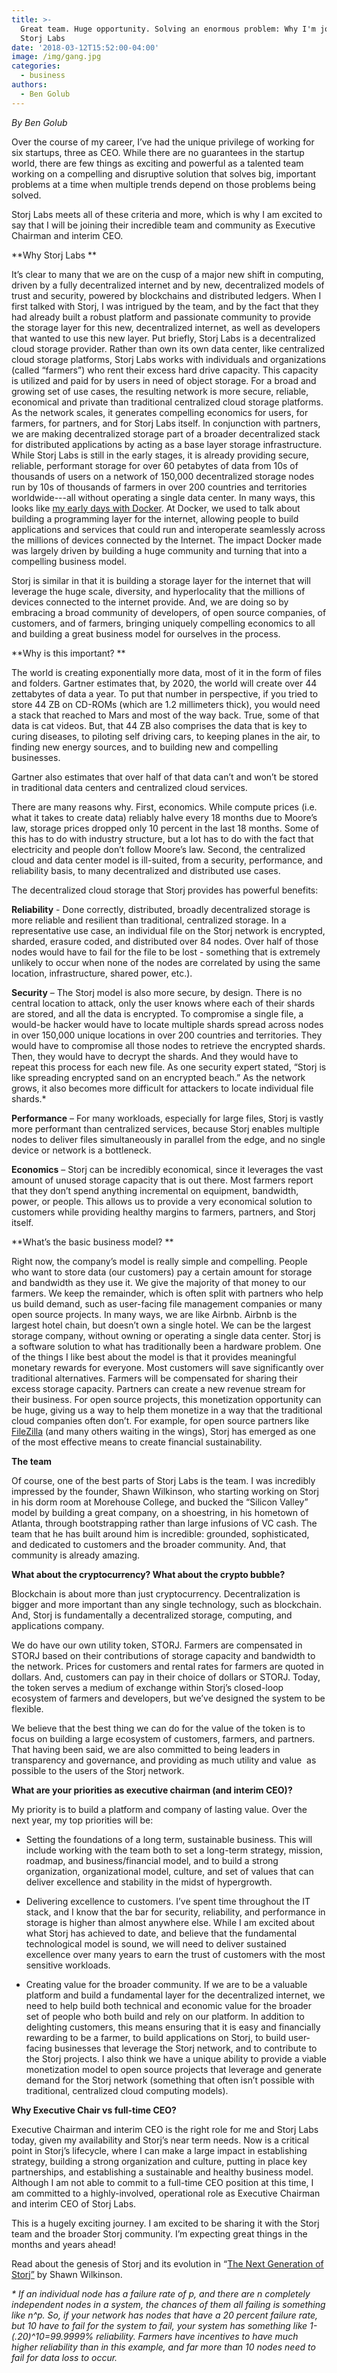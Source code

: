 ```yaml
---
title: >-
  Great team. Huge opportunity. Solving an enormous problem: Why I'm joining
  Storj Labs
date: '2018-03-12T15:52:00-04:00'
image: /img/gang.jpg
categories:
  - business
authors:
  - Ben Golub
---
```

_By Ben Golub_

Over the course of my career, I’ve had the unique privilege of working for six startups, three as CEO. While there are no guarantees in the startup world, there are few things as exciting and powerful as a talented team working on a compelling and disruptive solution that solves big, important problems at a time when multiple trends depend on those problems being solved.

Storj Labs meets all of these criteria and more, which is why I am excited to say that I will be joining their incredible team and community as Executive Chairman and interim CEO. 

**Why Storj Labs **

It’s clear to many that we are on the cusp of a major new shift in computing, driven by a fully decentralized internet and by new, decentralized models of trust and security, powered by blockchains and distributed ledgers. When I first talked with Storj, I was intrigued by the team, and by the fact that they had already built a robust platform and passionate community to provide the storage layer for this new, decentralized internet, as well as developers that wanted to use this new layer. Put briefly, Storj Labs is a decentralized cloud storage provider. Rather than own its own data center, like centralized cloud storage platforms, Storj Labs works with individuals and organizations (called “farmers”) who rent their excess hard drive capacity. This capacity is utilized and paid for by users in need of object storage. For a broad and growing set of use cases, the resulting network is more secure, reliable, economical and private than traditional centralized cloud storage platforms. As the network scales, it generates compelling economics for users, for farmers, for partners, and for Storj Labs itself. In conjunction with partners, we are making decentralized storage part of a broader decentralized stack for distributed applications by acting as a base layer storage infrastructure. While Storj Labs is still in the early stages, it is already providing secure, reliable, performant storage for over 60 petabytes of data from 10s of thousands of users on a network of 150,000 decentralized storage nodes run by 10s of thousands of farmers in over 200 countries and territories worldwide---all without operating a single data center. In many ways, this looks like [my early days with Docker](https://blog.docker.com/2017/05/introducing-docker-new-ceo/). At Docker, we used to talk about building a programming layer for the internet, allowing people to build applications and services that could run and interoperate seamlessly across the millions of devices connected by the Internet. The impact Docker made was largely driven by building a huge community and turning that into a compelling business model. 

Storj is similar in that it is building a storage layer for the internet that will leverage the huge scale, diversity, and hyperlocality that the millions of devices connected to the internet provide. And, we are doing so by embracing a broad community of developers, of open source companies, of customers, and of farmers, bringing uniquely compelling economics to all and building a great business model for ourselves in the process.

**Why is this important? **

The world is creating exponentially more data, most of it in the form of files and folders. Gartner estimates that, by 2020, the world will create over 44 zettabytes of data a year. To put that number in perspective, if you tried to store 44 ZB on CD-ROMs (which are 1.2 millimeters thick), you would need a stack that reached to Mars and most of the way back. True, some of that data is cat videos. But, that 44 ZB also comprises the data that is key to curing diseases, to piloting self driving cars, to keeping planes in the air, to finding new energy sources, and to building new and compelling businesses. 

Gartner also estimates that over half of that data can’t and won’t be stored in traditional data centers and centralized cloud services. 

There are many reasons why. First, economics. While compute prices (i.e. what it takes to create data) reliably halve every 18 months due to Moore’s law, storage prices dropped only 10 percent in the last 18 months. Some of this has to do with industry structure, but a lot has to do with the fact that electricity and people don’t follow Moore’s law. Second, the centralized cloud and data center model is ill-suited, from a security, performance, and reliability basis, to many decentralized and distributed use cases. 

The decentralized cloud storage that Storj provides has powerful benefits: 

**Reliability** \- Done correctly, distributed, broadly decentralized storage is more reliable and resilient than traditional, centralized storage. In a representative use case, an individual file on the Storj network is encrypted, sharded, erasure coded, and distributed over 84 nodes. Over half of those nodes would have to fail for the file to be lost - something that is extremely unlikely to occur when none of the nodes are correlated by using the same location, infrastructure, shared power, etc.). 

**Security** – The Storj model is also more secure, by design. There is no central location to attack, only the user knows where each of their shards are stored, and all the data is encrypted. To compromise a single file, a would-be hacker would have to locate multiple shards spread across nodes in over 150,000 unique locations in over 200 countries and territories. They would have to compromise all those nodes to retrieve the encrypted shards. Then, they would have to decrypt the shards. And they would have to repeat this process for each new file. As one security expert stated, “Storj is like spreading encrypted sand on an encrypted beach.” As the network grows, it also becomes more difficult for attackers to locate individual file shards.* 

**Performance** – For many workloads, especially for large files, Storj is vastly more performant than centralized services, because Storj enables multiple nodes to deliver files simultaneously in parallel from the edge, and no single device or network is a bottleneck. 

**Economics** – Storj can be incredibly economical, since it leverages the vast amount of unused storage capacity that is out there. Most farmers report that they don’t spend anything incremental on equipment, bandwidth, power, or people. This allows us to provide a very economical solution to customers while providing healthy margins to farmers, partners, and Storj itself. 

**What’s the basic business model? **

Right now, the company’s model is really simple and compelling. People who want to store data (our customers) pay a certain amount for storage and bandwidth as they use it. We give the majority of that money to our farmers. We keep the remainder, which is often split with partners who help us build demand, such as user-facing file management companies or many open source projects. In many ways, we are like Airbnb. Airbnb is the largest hotel chain, but doesn’t own a single hotel. We can be the largest storage company, without owning or operating a single data center. Storj is a software solution to what has traditionally been a hardware problem. One of the things I like best about the model is that it provides meaningful monetary rewards for everyone. Most customers will save significantly over traditional alternatives. Farmers will be compensated for sharing their excess storage capacity. Partners can create a new revenue stream for their business. For open source projects, this monetization opportunity can be huge, giving us a way to help them monetize in a way that the traditional cloud companies often don’t. For example, for open source partners like [FileZilla](https://robertogaloppini.net/2017/07/20/what-i-talk-about-when-i-talk-about-open-source-sustainability/) (and many others waiting in the wings), Storj has emerged as one of the most effective means to create financial sustainability. 

**The team**

Of course, one of the best parts of Storj Labs is the team. I was incredibly impressed by the founder, Shawn Wilkinson, who starting working on Storj in his dorm room at Morehouse College, and bucked the “Silicon Valley” model by building a great company, on a shoestring, in his hometown of Atlanta, through bootstrapping rather than large infusions of VC cash. The team that he has built around him is incredible: grounded, sophisticated, and dedicated to customers and the broader community.
And, that community is already amazing.

**What about the cryptocurrency? What about the crypto bubble?**

Blockchain is about more than just cryptocurrency. Decentralization is bigger and more important than any single technology, such as blockchain. And, Storj is fundamentally a decentralized storage, computing, and applications company.

We do have our own utility token, STORJ. Farmers are compensated in STORJ based on their contributions of storage capacity and bandwidth to the network. Prices for customers and rental rates for farmers are quoted in dollars. And, customers can pay in their choice of dollars or STORJ. Today, the token serves a medium of exchange within Storj’s closed-loop ecosystem of farmers and developers, but we’ve designed the system to be flexible.

We believe that the best thing we can do for the value of the token is to focus on building a large ecosystem of customers, farmers, and partners. That having been said, we are also committed to being leaders in transparency and governance, and providing as much utility and value  as possible to the users of the Storj network.

**What are your priorities as executive chairman (and interim CEO)?**

My priority is to build a platform and company of lasting value. Over the next year, my top priorities will be:  
  

*   Setting the foundations of a long term, sustainable business. This will include working with the team both to set a long-term strategy, mission, roadmap, and business/financial model, and to build a strong organization, organizational model, culture, and set of values that can deliver excellence and stability in the midst of hypergrowth.

*   Delivering excellence to customers. I’ve spent time throughout the IT stack, and I know that the bar for security, reliability, and performance in storage is higher than almost anywhere else. While I am excited about what Storj has achieved to date, and believe that the fundamental technological model is sound, we will need to deliver sustained excellence over many years to earn the trust of customers with the most sensitive workloads.

*   Creating value for the broader community. If we are to be a valuable platform and build a fundamental layer for the decentralized internet, we need to help build both technical and economic value for the broader set of people who both build and rely on our platform. In addition to delighting customers, this means ensuring that it is easy and financially rewarding to be a farmer, to build applications on Storj, to build user-facing businesses that leverage the Storj network, and to contribute to the Storj projects. I also think we have a unique ability to provide a viable monetization model to open source projects that leverage and generate demand for the Storj network (something that often isn’t possible with traditional, centralized cloud computing models).

**Why Executive Chair vs full-time CEO?**

Executive Chairman and interim CEO is the right role for me and Storj Labs today, given my availability and Storj’s near term needs. Now is a critical point in Storj’s lifecycle, where I can make a large impact in establishing strategy, building a strong organization and culture, putting in place key partnerships, and establishing a sustainable and healthy business model. Although I am not able to commit to a full-time CEO position at this time, I am committed to a highly-involved, operational role as Executive Chairman and interim CEO of Storj Labs.  

This is a hugely exciting journey. I am excited to be sharing it with the Storj team and the broader Storj community. I’m expecting great things in the months and years ahead!

Read about the genesis of Storj and its evolution in “[The Next Generation of Storj”](https://storj.io/blog/2018/03/the-next-generation-of-storj/) by Shawn Wilkinson.

_\* If an individual node has a failure rate of p, and there are n completely independent nodes in a system, the chances of them all failing is something like n^p. So, if your network has nodes that have a 20 percent failure rate, but 10 have to fail for the system to fail, your system has something like 1- (.20)^10=99.9999% reliability. Farmers have incentives to have much higher reliability than in this example, and far more than 10 nodes need to fail for data loss to occur._

